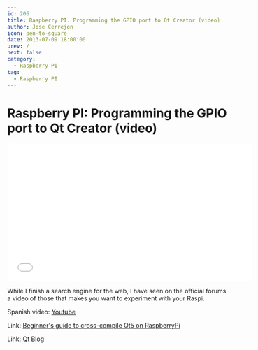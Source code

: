 ```yaml
---
id: 206
title: Raspberry PI. Programming the GPIO port to Qt Creator (video)
author: Jose Cerrejon
icon: pen-to-square
date: 2013-07-09 18:00:00
prev: /
next: false
category:
  - Raspberry PI
tag:
  - Raspberry PI
---
```


# Raspberry PI: Programming the GPIO port to Qt Creator (video)

<iframe width="560" height="315" src="//www.youtube.com/embed/WdA-mIvBBTw" frameborder="0" allowfullscreen></iframe>

While I finish a search engine for the web, I have seen on the official forums a video of those that makes you want to experiment with your Raspi.


Spanish video: [Youtube](http://www.youtube.com/watch?v=WdA-mIvBBTw)

Link: [Beginner's guide to cross-compile Qt5 on RaspberryPi](http://qt-project.org/wiki/RaspberryPi_Beginners_guide)

Link: [Qt Blog](http://blog.qt.digia.com/)